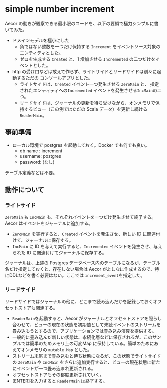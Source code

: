 # simple number increment

Aecor の動きが観察できる最小限のコードを、以下の要領で極力シンプルに書いてみた。

- ドメインモデルを極小にした
  - 負ではない整数を一つだけ保持する `Increment` をイベントソース対象のエンティティとした。
  - ゼロを生成する `Created` と、1 増加させる `Incremented` の二つだけをイベントとした。
- http の受け口などは敢えて作らず、ライトサイドとリードサイドは別々に起動するただの コンソールアプリとした。
  - ライトサイドは、`Created` イベント一つ発生させる `ZeroMain` と、 指定されたエンティティへの`Incremented` イベントを発生させる`IncMain`の二つ。
  - リードサイドは、ジャーナルの更新を待ち受けながら、オンメモリで保持するビュー（この例ではただの Scala データ）を更新し続ける `ReaderMain`。

## 事前準備

- ローカル環境で postgres を起動しておく。Docker でも何でも良い。
  - db name : increment
  - username: postgres
  - password: (なし)

テーブル定義などは不要。

## 動作について

### ライトサイド
`ZeroMain` も `IncMain` も、それぞれイベントを一つだけ発生させて終了する。Aecor はイベントをジャーナルに追加する。

- `ZeroMain` を実行すると、`Created` イベントを発生させ、新しい ID に関連付けて、ジャーナルに保存する。
- `IncMain` に ID を与えて実行すると、`Incremented` イベントを発生させ、与えられた ID に関連付けてジャーナルに保存する。

ジャーナルは、上述の Postgres データベース内のテーブルになるが、テーブル名だけ指定しておくと、存在しない場合は Aecor がよしなに作成するので、特にDDLなどを書く必要はない。ここでは `increment_event`を指定した。

### リードサイド
リードサイドではジャーナルの他に、どこまで読み込んだかを記録しておくオフセットストアも関連する。

- `ReaderMain`を起動すると、Aecor がジャーナルとオフセットストアを照らし合わせて、ビューの現在の状態を初期値として未読イベントのストリームを畳み込もうとするので、アプリケーションでは畳み込み演算を提供する。
- 一般的に畳み込んだ新しい状態は、永続化層などに保存されるが、このサンプルでは簡単のためメモリ上の可変Map に保持している。簡単のためにあえてオンメモリの `mutable.Map` とした。
- ストリーム末尾まで畳み込むと待ち状態になるが、この状態でライトサイドの `ZeroMain` や `IncMain` をさらに追加実行すると、ビューの現在状態に新たにイベントが一つ畳み込まれ更新される。
- オフセットストアもその都度更新されていく。
- [ENTER]を入力すると `ReaderMain` は終了する。



